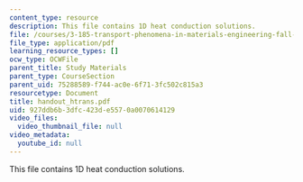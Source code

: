```yaml
---
content_type: resource
description: This file contains 1D heat conduction solutions.
file: /courses/3-185-transport-phenomena-in-materials-engineering-fall-2003/927ddb6b3dfc423de5570a0070614129_handout_htrans.pdf
file_type: application/pdf
learning_resource_types: []
ocw_type: OCWFile
parent_title: Study Materials
parent_type: CourseSection
parent_uid: 75288589-f744-ac0e-6f71-3fc502c815a3
resourcetype: Document
title: handout_htrans.pdf
uid: 927ddb6b-3dfc-423d-e557-0a0070614129
video_files:
  video_thumbnail_file: null
video_metadata:
  youtube_id: null
---
```

This file contains 1D heat conduction solutions.

